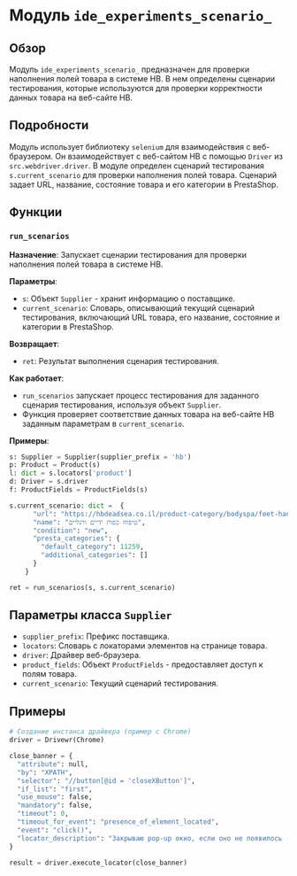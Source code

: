 # Модуль `ide_experiments_scenario_`

## Обзор

Модуль `ide_experiments_scenario_`  предназначен для проверки наполнения полей товара в системе HB. В нем определены сценарии тестирования, которые используются для проверки корректности данных товара на веб-сайте HB.

## Подробности

Модуль использует библиотеку `selenium` для взаимодействия с веб-браузером. Он взаимодействует с веб-сайтом HB с помощью `Driver` из `src.webdriver.driver`. В модуле определен сценарий тестирования `s.current_scenario` для проверки наполнения полей товара.  Сценарий задает URL, название, состояние товара и его категории в PrestaShop.

## Функции

### `run_scenarios`

**Назначение**: Запускает сценарии тестирования для проверки наполнения полей товара в системе HB.

**Параметры**:

- `s`: Объект `Supplier`  -  хранит информацию о поставщике.
- `current_scenario`: Словарь, описывающий текущий сценарий тестирования, включающий URL товара, его название, состояние и категории в PrestaShop.

**Возвращает**:

- `ret`: Результат выполнения сценария тестирования.

**Как работает**:
 - `run_scenarios` запускает процесс тестирования для заданного сценария тестирования, используя объект `Supplier`.
 - Функция проверяет соответствие данных товара на веб-сайте HB заданным параметрам в `current_scenario`.

**Примеры**:

```python
s: Supplier = Supplier(supplier_prefix = 'hb')
p: Product = Product(s)
l: dict = s.locators['product']
d: Driver = s.driver
f: ProductFields = ProductFields(s)

s.current_scenario: dict =  {
      "url": "https://hbdeadsea.co.il/product-category/bodyspa/feet-hand-treatment/",
      "name": "טיפוח כפות ידיים ורגליים",
      "condition": "new",
      "presta_categories": {
        "default_category": 11259,
        "additional_categories": []
      }
    }

ret = run_scenarios(s, s.current_scenario)
```

## Параметры класса `Supplier`

- `supplier_prefix`: Префикс поставщика.
- `locators`: Словарь с локаторами элементов на странице товара.
- `driver`: Драйвер веб-браузера.
- `product_fields`:  Объект `ProductFields` -  предоставляет доступ к полям товара. 
- `current_scenario`: Текущий сценарий тестирования.

## Примеры

```python
# Создание инстанса драйвера (пример с Chrome)
driver = Drivewr(Chrome)

close_banner = {
  "attribute": null,
  "by": "XPATH",
  "selector": "//button[@id = 'closeXButton']",
  "if_list": "first",
  "use_mouse": false,
  "mandatory": false,
  "timeout": 0,
  "timeout_for_event": "presence_of_element_located",
  "event": "click()",
  "locator_description": "Закрываю pop-up окно, если оно не появилось - не страшно (`mandatory`:`false`)"
}

result = driver.execute_locator(close_banner)
